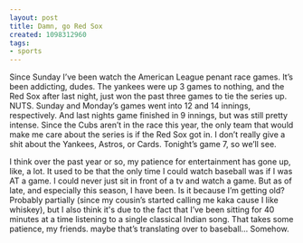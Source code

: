 ```yaml
---
layout: post
title: Damn, go Red Sox
created: 1098312960
tags:
- sports
---
```

Since Sunday I’ve been watch the American League penant race games. It’s been addicting, dudes. The yankees were up 3 games to nothing, and the Red Sox after last night, just won the past three games to tie the series up. NUTS. Sunday and Monday’s games went into 12 and 14 innings, respectively. And last nights game finished in 9 innings, but was still pretty intense. Since the Cubs aren’t in the race this year, the only team that would make me care about the series is if the Red Sox got in. I don’t really give a shit about the Yankees, Astros, or Cards. Tonight’s game 7, so we’ll see.

I think over the past year or so, my patience for entertainment has gone up, like, a lot. It used to be that the only time I could watch baseball was if I was AT a game. I could never just sit in front of a tv and watch a game. But as of late, and especially this season, I have been. Is it because I’m getting old? Probably partially (since my cousin’s started calling me kaka cause I like whiskey), but I also think it's due to the fact that I’ve been sitting for 40 minutes at a time listening to a single classical Indian song. That takes some patience, my friends. maybe that’s translating over to baseball... Somehow. 

